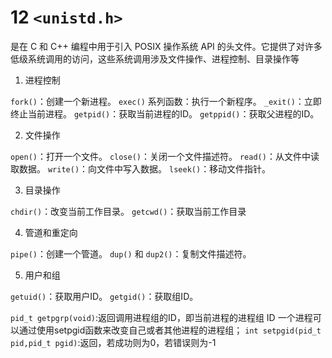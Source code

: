 # 12 `<unistd.h>`

是在 C 和 C++ 编程中用于引入 POSIX 操作系统 API 的头文件。它提供了对许多低级系统调用的访问，这些系统调用涉及文件操作、进程控制、目录操作等

1. 进程控制

`fork()`：创建一个新进程。
`exec()` 系列函数：执行一个新程序。
`_exit()`：立即终止当前进程。
`getpid()`：获取当前进程的ID。
`getppid()`：获取父进程的ID。

2. 文件操作

`open()`：打开一个文件。
`close()`：关闭一个文件描述符。
`read()`：从文件中读取数据。
`write()`：向文件中写入数据。
`lseek()`：移动文件指针。

3. 目录操作

`chdir()`：改变当前工作目录。
`getcwd()`：获取当前工作目录

4. 管道和重定向

`pipe()`：创建一个管道。
`dup()` 和 `dup2()`：复制文件描述符。

5. 用户和组

`getuid()`：获取用户ID。
`getgid()`：获取组ID。

`pid_t getpgrp(void)`:返回调用进程组的ID，即当前进程的进程组 ID
一个进程可以通过使用setpgid函数来改变自己或者其他进程的进程组；
`int setpgid(pid_t pid,pid_t pgid)`:返回，若成功则为0，若错误则为-1